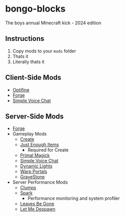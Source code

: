 # bongo-blocks
The boys annual Minecraft kick - 2024 edition

## Instructions
1. Copy mods to your `mods` folder
2. Thats it
3. Literally thats it

## Client-Side Mods 
- [Optifine](https://optifine.net/downloads)
- [Forge](https://files.minecraftforge.net/net/minecraftforge/forge/index_1.20.4.html)
- [Simple Voice Chat](https://www.curseforge.com/minecraft/mc-mods/simple-voice-chat)

## Server-Side Mods
- [Forge](https://files.minecraftforge.net/net/minecraftforge/forge/index_1.20.4.html)
- Gameplay Mods
    - [Create](https://www.curseforge.com/minecraft/mc-mods/create)
    - [Just Enough Items](https://www.curseforge.com/minecraft/mc-mods/jei)
        - Required for Create
    - [Primal Magick](https://www.curseforge.com/minecraft/mc-mods/primal-magick)
    - [Simple Voice Chat](https://www.curseforge.com/minecraft/mc-mods/simple-voice-chat)
    - [Dynamic Lights](https://www.curseforge.com/minecraft/mc-mods/tschipcrafts-dynamic-lights-modz)
    - [Warp Portals](https://www.curseforge.com/minecraft/data-packs/warp-portals-portal-teleportation)
    - [GraveStone](https://www.curseforge.com/minecraft/mc-mods/gravestone-mod)
- Server Performance Mods
    - [Clumps](https://www.curseforge.com/minecraft/mc-mods/clumps)
    - [Spark](https://www.curseforge.com/minecraft/mc-mods/spark)
        - Performance monitoring and system profiler
    - [Leaves Be Gone](https://www.curseforge.com/minecraft/mc-mods/leaves-be-gone)
    - [Let Me Despawn](https://www.curseforge.com/minecraft/mc-mods/let-me-despawn)
